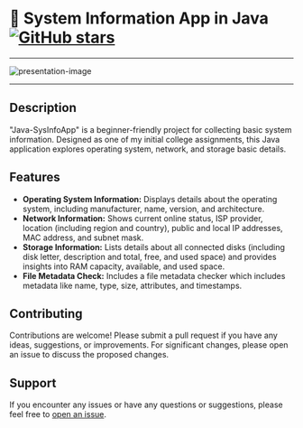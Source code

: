 # 👤 System Information App in Java [![GitHub stars](https://img.shields.io/github/stars/PetrisGR/Java-SysInfoApp.svg)](https://github.com/PetrisGR/Java-SysInfoApp/stargazers)

---

![presentation-image](https://github.com/PetrisGR/Java-SysInfoApp/assets/121623120/16beff0a-6f37-4838-bb8b-369859262fec)

---

## Description

"Java-SysInfoApp" is a beginner-friendly project for collecting basic system information. Designed as one of my initial college assignments, this Java application explores operating system, network, and storage basic details.

## Features

- **Operating System Information:** Displays details about the operating system, including manufacturer, name, version, and architecture.
- **Network Information:** Shows current online status, ISP provider, location (including region and country), public and local IP addresses, MAC address, and subnet mask.
- **Storage Information:** Lists details about all connected disks (including disk letter, description and total, free, and used space) and provides insights into RAM capacity, available, and used space.
- **File Metadata Check:** Includes a file metadata checker which includes metadata like name, type, size, attributes, and timestamps.

## Contributing

Contributions are welcome! Please submit a pull request if you have any ideas, suggestions, or improvements. For significant changes, please open an issue to discuss the proposed changes.

## Support

If you encounter any issues or have any questions or suggestions, please feel free to [open an issue](https://github.com/PetrisGR/Java-SysInfoApp/issues).
